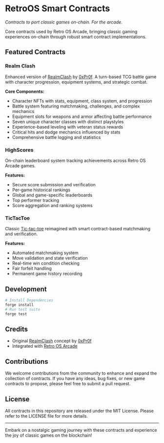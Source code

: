 # RetroOS Smart Contracts

*Contracts to port classic games on-chain. For the arcade.*

Core contracts used by Retro OS Arcade, bringing classic gaming experiences on-chain through robust smart contract implementations.

## Featured Contracts

### Realm Clash

Enhanced version of [RealmClash](https://github.com/0xPr0f/realmclash) by [0xPr0f](https://github.com/0xPr0f). A turn-based TCG battle game with character progression, equipment systems, and strategic combat.

**Core Components:**

- Character NFTs with stats, equipment, class system, and progression
- Battle system featuring matchmaking, challenges, and complex mechanics
- Equipment slots for weapons and armor affecting battle performance
- Seven unique character classes with distinct playstyles
- Experience-based leveling with veteran status rewards
- Critical hits and dodge mechanics influenced by stats
- Comprehensive battle logging and statistics

### HighScores

On-chain leaderboard system tracking achievements across Retro OS Arcade games.

**Features:**

- Secure score submission and verification
- Per-game historical rankings
- Global and game-specific leaderboards
- Top performer tracking
- Score aggregation and ranking systems

### TicTacToe  

Classic [Tic-tac-toe](https://en.wikipedia.org/wiki/Tic-tac-toe) reimagined with smart contract-based matchmaking and verification.

**Features:**

- Automated matchmaking system
- Move validation and state verification
- Real-time win condition checking
- Fair forfeit handling
- Permanent game history recording

## Development

```bash
# Install Dependencies
forge install  
# Run test suite
forge test     
```

## Credits

- Original [RealmClash](https://github.com/0xPr0f/realmclash) concept by [0xPr0f](https://github.com/0xPr0f)
- Integrated with [Retro OS Arcade](https://github.com/0xPr0f/retroOS-arcade)

## Contributions

We welcome contributions from the community to enhance and expand the collection of contracts. If you have any ideas, bug fixes, or new game contracts to propose, please feel free to submit a pull request.

## License

All contracts in this repository are released under the MIT License. Please refer to the LICENSE file for more details.

---

Embark on a nostalgic gaming journey with these contracts and experience the joy of classic games on the blockchain!